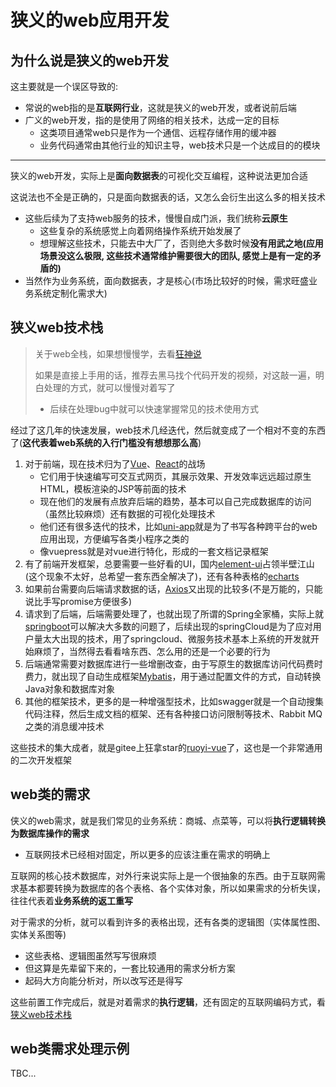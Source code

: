 # 狭义的web应用开发

## 为什么说是狭义的web开发

这主要就是一个误区导致的:

- 常说的web指的是**互联网行业**，这就是狭义的web开发，或者说前后端
- 广义的web开发，指的是使用了网络的相关技术，达成一定的目标
  - 这类项目通常web只是作为一个通信、远程存储作用的缓冲器
  - 业务代码通常由其他行业的知识主导，web技术只是一个达成目的的模块

---

狭义的web开发，实际上是**面向数据表**的可视化交互编程，这种说法更加合适

这说法也不全是正确的，只是面向数据表的话，又怎么会衍生出这么多的相关技术

- 这些后续为了支持web服务的技术，慢慢自成门派，我们统称**云原生**
  - 这些复杂的系统感觉上向着网络操作系统开始发展了
  - 想理解这些技术，只能去中大厂了，否则绝大多数时候**没有用武之地(应用场景没这么极限, 这些技术通常维护需要很大的团队, 感觉上是有一定的矛盾的)**
- 当然作为业务系统，面向数据表，才是核心(市场比较好的时候，需求旺盛业务系统定制化需求大)



## 狭义web技术栈

> 关于web全栈，如果想慢慢学，去看[狂神说](https://www.bilibili.com/read/cv14023271?spm_id_from=333.999.0.0)
>
> 如果是直接上手用的话，推荐去黑马找个代码开发的视频，对这敲一遍，明白处理的方式，就可以慢慢对着写了
>
> - 后续在处理bug中就可以快速掌握常见的技术使用方式

经过了这几年的快速发展，web技术几经迭代，然后就变成了一个相对不变的东西了(**这代表着web系统的入行门槛没有想想那么高**)

1. 对于前端，现在技术归为了[Vue](https://cn.vuejs.org/)、[React](https://react.docschina.org/)的战场
   - 它们用于快速编写可交互式网页，其展示效果、开发效率远远超过原生HTML，模板渲染的JSP等前面的技术
   - 现在他们的发展有点放弃后端的趋势，基本可以自己完成数据库的访问（虽然比较麻烦）还有数据的可视化处理技术
   - 他们还有很多迭代的技术，比如[uni-app](https://uniapp.dcloud.io/)就是为了书写各种跨平台的web应用出现，方便编写各类小程序之类的
   - 像vuepress就是对vue进行特化，形成的一套文档记录框架
2. 有了前端开发框架，总要需要一些好看的UI，国内[element-ui](https://element.eleme.cn/2.0/#/)占领半壁江山(这个现象不太好，总希望一套东西全解决了)，还有各种表格的[echarts](https://echarts.apache.org/zh/index.html)
3. 如果前台需要向后端请求数据的话，[Axios](https://www.axios-http.cn/)又出现的比较多(不是万能的，只能说比手写promise方便很多)
4. 请求到了后端，后端需要处理了，也就出现了所谓的Spring全家桶，实际上就[springboot](https://spring.io/projects/spring-boot/)可以解决大多数的问题了，后续出现的springCloud是为了应对用户量太大出现的技术，用了springcloud、微服务技术基本上系统的开发就开始麻烦了，当然得去看看啥东西、怎么用的还是一个必要的行为
5. 后端通常需要对数据库进行一些增删改查，由于写原生的数据库访问代码费时费力，就出现了自动生成框架[Mybatis](https://mybatis.org/mybatis-3/zh/index.html)，用于通过配置文件的方式，自动转换Java对象和数据库对象
6. 其他的框架技术，更多的是一种增强型技术，比如swagger就是一个自动搜集代码注释，然后生成文档的框架、还有各种接口访问限制等技术、Rabbit MQ之类的消息缓冲技术

这些技术的集大成者，就是gitee上狂拿star的[ruoyi-vue](http://doc.ruoyi.vip/ruoyi-vue/)了，这也是一个非常通用的二次开发框架



## web类的需求

侠义的web需求，就是我们常见的业务系统：商城、点菜等，可以将**执行逻辑转换为数据库操作的需求**

- 互联网技术已经相对固定，所以更多的应该注重在需求的明确上

互联网的核心技术数据库，对外行来说实际上是一个很抽象的东西。由于互联网需求基本都要转换为数据库的各个表格、各个实体对象，所以如果需求的分析失误，往往代表着**业务系统的返工重写**

对于需求的分析，就可以看到许多的表格出现，还有各类的逻辑图（实体属性图、实体关系图等)

- 这些表格、逻辑图虽然写写很麻烦
- 但这算是先辈留下来的，一套比较通用的需求分析方案
- 起码大方向能分析对，所以改写还是得写

这些前置工作完成后，就是对着需求的**执行逻辑**，还有固定的互联网编码方式，看[狭义web技术栈](#狭义web技术栈)



## web类需求处理示例

TBC...

